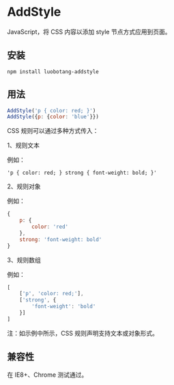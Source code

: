 # AddStyle

JavaScript，将 CSS 内容以添加 style 节点方式应用到页面。

## 安装

```hash
npm install luobotang-addstyle
```

## 用法

```javascript
AddStyle('p { color: red; }')
AddStyle({p: {color: 'blue'}})
```

CSS 规则可以通过多种方式传入：

1、规则文本

例如：
```
'p { color: red; } strong { font-weight: bold; }'
```

2、规则对象

例如：
```javascript
{
    p: {
        color: 'red'
    },
    strong: 'font-weight: bold'
}
```

3、规则数组

例如：
```javascript
[
    ['p', 'color: red;'],
    ['strong', {
        'font-weight': 'bold'
    }]
]
```

注：如示例中所示，CSS 规则声明支持文本或对象形式。

## 兼容性

在 IE8+、Chrome 测试通过。
